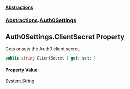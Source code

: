 #### [Abstractions](../../index.md 'index')
### [Abstractions](../index.md 'Abstractions').[Auth0Settings](index.md 'Abstractions\.Auth0Settings')

## Auth0Settings\.ClientSecret Property

Gets or sets the Auth0 client secret\.

```csharp
public string ClientSecret { get; set; }
```

#### Property Value
[System\.String](https://learn.microsoft.com/en-us/dotnet/api/system.string 'System\.String')